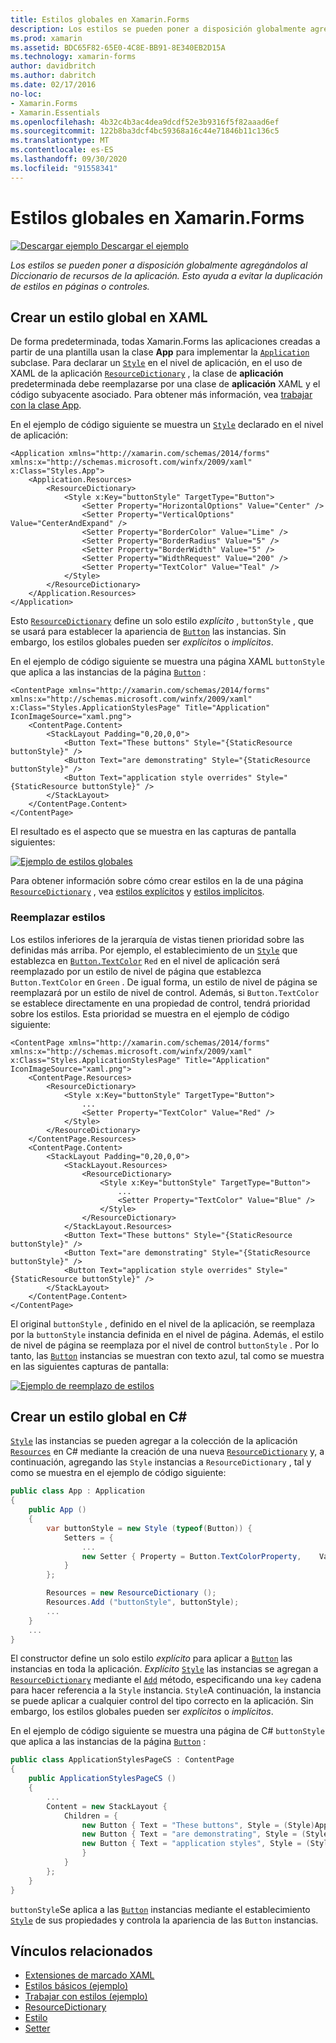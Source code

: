 ```yaml
---
title: Estilos globales en Xamarin.Forms
description: Los estilos se pueden poner a disposición globalmente agregándolos al Diccionario de recursos de la aplicación. Esto ayuda a evitar la duplicación de estilos en páginas o controles.
ms.prod: xamarin
ms.assetid: BDC65F82-65E0-4C8E-BB91-8E340EB2D15A
ms.technology: xamarin-forms
author: davidbritch
ms.author: dabritch
ms.date: 02/17/2016
no-loc:
- Xamarin.Forms
- Xamarin.Essentials
ms.openlocfilehash: 4b32c4b3ac4dea9dcdf52e3b9316f5f82aaad6ef
ms.sourcegitcommit: 122b8ba3dcf4bc59368a16c44e71846b11c136c5
ms.translationtype: MT
ms.contentlocale: es-ES
ms.lasthandoff: 09/30/2020
ms.locfileid: "91558341"
---
```

# <a name="global-styles-in-no-locxamarinforms"></a>Estilos globales en Xamarin.Forms

[![Descargar ejemplo](~/media/shared/download.png) Descargar el ejemplo](https://docs.microsoft.com/samples/xamarin/xamarin-forms-samples/userinterface-styles-basicstyles)

_Los estilos se pueden poner a disposición globalmente agregándolos al Diccionario de recursos de la aplicación. Esto ayuda a evitar la duplicación de estilos en páginas o controles._

## <a name="create-a-global-style-in-xaml"></a>Crear un estilo global en XAML

De forma predeterminada, todas Xamarin.Forms las aplicaciones creadas a partir de una plantilla usan la clase **App** para implementar la [`Application`](xref:Xamarin.Forms.Application) subclase. Para declarar un [`Style`](xref:Xamarin.Forms.Style) en el nivel de aplicación, en el uso de XAML de la aplicación [`ResourceDictionary`](xref:Xamarin.Forms.ResourceDictionary) , la clase de **aplicación** predeterminada debe reemplazarse por una clase de **aplicación** XAML y el código subyacente asociado. Para obtener más información, vea [trabajar con la clase App](~/xamarin-forms/app-fundamentals/application-class.md).

En el ejemplo de código siguiente se muestra un [`Style`](xref:Xamarin.Forms.Style) declarado en el nivel de aplicación:

```xaml
<Application xmlns="http://xamarin.com/schemas/2014/forms" xmlns:x="http://schemas.microsoft.com/winfx/2009/xaml" x:Class="Styles.App">
    <Application.Resources>
        <ResourceDictionary>
            <Style x:Key="buttonStyle" TargetType="Button">
                <Setter Property="HorizontalOptions" Value="Center" />
                <Setter Property="VerticalOptions" Value="CenterAndExpand" />
                <Setter Property="BorderColor" Value="Lime" />
                <Setter Property="BorderRadius" Value="5" />
                <Setter Property="BorderWidth" Value="5" />
                <Setter Property="WidthRequest" Value="200" />
                <Setter Property="TextColor" Value="Teal" />
            </Style>
        </ResourceDictionary>
    </Application.Resources>
</Application>
```

Esto [`ResourceDictionary`](xref:Xamarin.Forms.ResourceDictionary) define un solo estilo *explícito* , `buttonStyle` , que se usará para establecer la apariencia de [`Button`](xref:Xamarin.Forms.Button) las instancias. Sin embargo, los estilos globales pueden ser *explícitos* o *implícitos*.

En el ejemplo de código siguiente se muestra una página XAML `buttonStyle` que aplica a las instancias de la página [`Button`](xref:Xamarin.Forms.Button) :

```xaml
<ContentPage xmlns="http://xamarin.com/schemas/2014/forms" xmlns:x="http://schemas.microsoft.com/winfx/2009/xaml" x:Class="Styles.ApplicationStylesPage" Title="Application" IconImageSource="xaml.png">
    <ContentPage.Content>
        <StackLayout Padding="0,20,0,0">
            <Button Text="These buttons" Style="{StaticResource buttonStyle}" />
            <Button Text="are demonstrating" Style="{StaticResource buttonStyle}" />
            <Button Text="application style overrides" Style="{StaticResource buttonStyle}" />
        </StackLayout>
    </ContentPage.Content>
</ContentPage>
```

El resultado es el aspecto que se muestra en las capturas de pantalla siguientes:

[![Ejemplo de estilos globales](application-images/application-styles-1.png)](application-images/application-styles-1-large.png#lightbox "Ejemplo de estilos globales")

Para obtener información sobre cómo crear estilos en la de una página [`ResourceDictionary`](xref:Xamarin.Forms.ResourceDictionary) , vea [estilos explícitos](~/xamarin-forms/user-interface/styles/explicit.md) y [estilos implícitos](~/xamarin-forms/user-interface/styles/implicit.md).

### <a name="override-styles"></a>Reemplazar estilos

Los estilos inferiores de la jerarquía de vistas tienen prioridad sobre las definidas más arriba. Por ejemplo, el establecimiento de un [`Style`](xref:Xamarin.Forms.Style) que establezca en [`Button.TextColor`](xref:Xamarin.Forms.Button.TextColor) `Red` en el nivel de aplicación será reemplazado por un estilo de nivel de página que establezca `Button.TextColor` en `Green` . De igual forma, un estilo de nivel de página se reemplazará por un estilo de nivel de control. Además, si `Button.TextColor` se establece directamente en una propiedad de control, tendrá prioridad sobre los estilos. Esta prioridad se muestra en el ejemplo de código siguiente:

```xaml
<ContentPage xmlns="http://xamarin.com/schemas/2014/forms" xmlns:x="http://schemas.microsoft.com/winfx/2009/xaml" x:Class="Styles.ApplicationStylesPage" Title="Application" IconImageSource="xaml.png">
    <ContentPage.Resources>
        <ResourceDictionary>
            <Style x:Key="buttonStyle" TargetType="Button">
                ...
                <Setter Property="TextColor" Value="Red" />
            </Style>
        </ResourceDictionary>
    </ContentPage.Resources>
    <ContentPage.Content>
        <StackLayout Padding="0,20,0,0">
            <StackLayout.Resources>
                <ResourceDictionary>
                    <Style x:Key="buttonStyle" TargetType="Button">
                        ...
                        <Setter Property="TextColor" Value="Blue" />
                    </Style>
                </ResourceDictionary>
            </StackLayout.Resources>
            <Button Text="These buttons" Style="{StaticResource buttonStyle}" />
            <Button Text="are demonstrating" Style="{StaticResource buttonStyle}" />
            <Button Text="application style overrides" Style="{StaticResource buttonStyle}" />
        </StackLayout>
    </ContentPage.Content>
</ContentPage>
```

El original `buttonStyle` , definido en el nivel de la aplicación, se reemplaza por la `buttonStyle` instancia definida en el nivel de página. Además, el estilo de nivel de página se reemplaza por el nivel de control `buttonStyle` . Por lo tanto, las [`Button`](xref:Xamarin.Forms.Button) instancias se muestran con texto azul, tal como se muestra en las siguientes capturas de pantalla:

[![Ejemplo de reemplazo de estilos](application-images/application-styles-2.png)](application-images/application-styles-2-large.png#lightbox "Ejemplo de reemplazo de estilos")

## <a name="create-a-global-style-in-c35"></a>Crear un estilo global en C&#35;

[`Style`](xref:Xamarin.Forms.Style) las instancias se pueden agregar a la colección de la aplicación [`Resources`](xref:Xamarin.Forms.VisualElement.Resources) en C# mediante la creación de una nueva [`ResourceDictionary`](xref:Xamarin.Forms.ResourceDictionary) y, a continuación, agregando las `Style` instancias a `ResourceDictionary` , tal y como se muestra en el ejemplo de código siguiente:

```csharp
public class App : Application
{
    public App ()
    {
        var buttonStyle = new Style (typeof(Button)) {
            Setters = {
                ...
                new Setter { Property = Button.TextColorProperty,    Value = Color.Teal }
            }
        };

        Resources = new ResourceDictionary ();
        Resources.Add ("buttonStyle", buttonStyle);
        ...
    }
    ...
}
```

El constructor define un solo estilo *explícito* para aplicar a [`Button`](xref:Xamarin.Forms.Button) las instancias en toda la aplicación. *Explícito* [`Style`](xref:Xamarin.Forms.Style) las instancias se agregan a [`ResourceDictionary`](xref:Xamarin.Forms.ResourceDictionary) mediante el [`Add`](xref:Xamarin.Forms.ResourceDictionary.Add(System.String,System.Object)) método, especificando una `key` cadena para hacer referencia a la `Style` instancia. `Style`A continuación, la instancia se puede aplicar a cualquier control del tipo correcto en la aplicación. Sin embargo, los estilos globales pueden ser *explícitos* o *implícitos*.

En el ejemplo de código siguiente se muestra una página de C# `buttonStyle` que aplica a las instancias de la página [`Button`](xref:Xamarin.Forms.Button) :

```csharp
public class ApplicationStylesPageCS : ContentPage
{
    public ApplicationStylesPageCS ()
    {
        ...
        Content = new StackLayout {
            Children = {
                new Button { Text = "These buttons", Style = (Style)Application.Current.Resources ["buttonStyle"] },
                new Button { Text = "are demonstrating", Style = (Style)Application.Current.Resources ["buttonStyle"] },
                new Button { Text = "application styles", Style = (Style)Application.Current.Resources ["buttonStyle"]
                }
            }
        };
    }
}
```

`buttonStyle`Se aplica a las [`Button`](xref:Xamarin.Forms.Button) instancias mediante el establecimiento [`Style`](xref:Xamarin.Forms.NavigableElement.Style) de sus propiedades y controla la apariencia de las `Button` instancias.

## <a name="related-links"></a>Vínculos relacionados

- [Extensiones de marcado XAML](~/xamarin-forms/xaml/xaml-basics/xaml-markup-extensions.md)
- [Estilos básicos (ejemplo)](/samples/xamarin/xamarin-forms-samples/userinterface-styles-basicstyles)
- [Trabajar con estilos (ejemplo)](/samples/xamarin/xamarin-forms-samples/workingwithstyles)
- [ResourceDictionary](xref:Xamarin.Forms.ResourceDictionary)
- [Estilo](xref:Xamarin.Forms.Style)
- [Setter](xref:Xamarin.Forms.Setter)
